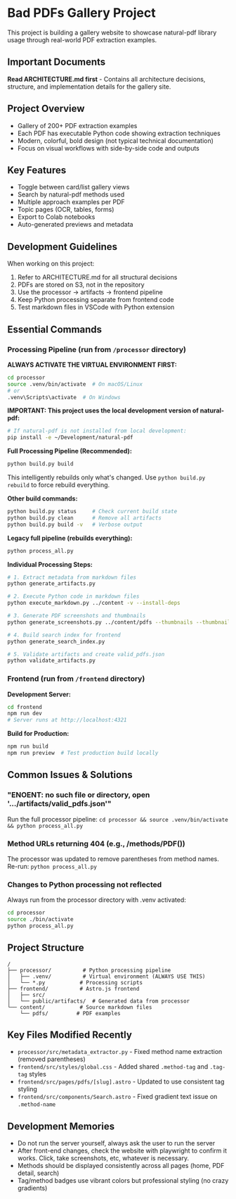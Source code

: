 # Bad PDFs Gallery Project

This project is building a gallery website to showcase natural-pdf library usage through real-world PDF extraction examples.

## Important Documents

**Read ARCHITECTURE.md first** - Contains all architecture decisions, structure, and implementation details for the gallery site.

## Project Overview

- Gallery of 200+ PDF extraction examples
- Each PDF has executable Python code showing extraction techniques
- Modern, colorful, bold design (not typical technical documentation)
- Focus on visual workflows with side-by-side code and outputs

## Key Features

- Toggle between card/list gallery views
- Search by natural-pdf methods used
- Multiple approach examples per PDF
- Topic pages (OCR, tables, forms)
- Export to Colab notebooks
- Auto-generated previews and metadata

## Development Guidelines

When working on this project:
1. Refer to ARCHITECTURE.md for all structural decisions
2. PDFs are stored on S3, not in the repository
3. Use the processor → artifacts → frontend pipeline
4. Keep Python processing separate from frontend code
5. Test markdown files in VSCode with Python extension

## Essential Commands

### Processing Pipeline (run from `/processor` directory)

**ALWAYS ACTIVATE THE VIRTUAL ENVIRONMENT FIRST:**
```bash
cd processor
source .venv/bin/activate  # On macOS/Linux
# or
.venv\Scripts\activate  # On Windows
```

**IMPORTANT: This project uses the local development version of natural-pdf:**
```bash
# If natural-pdf is not installed from local development:
pip install -e ~/Development/natural-pdf
```

**Full Processing Pipeline (Recommended):**
```bash
python build.py build
```
This intelligently rebuilds only what's changed. Use `python build.py rebuild` to force rebuild everything.

**Other build commands:**
```bash
python build.py status     # Check current build state
python build.py clean      # Remove all artifacts
python build.py build -v   # Verbose output
```

**Legacy full pipeline (rebuilds everything):**
```bash
python process_all.py
```

**Individual Processing Steps:**
```bash
# 1. Extract metadata from markdown files
python generate_artifacts.py

# 2. Execute Python code in markdown files
python execute_markdown.py ../content -v --install-deps

# 3. Generate PDF screenshots and thumbnails
python generate_screenshots.py ../content/pdfs --thumbnails --thumbnail-size 400 400 -v

# 4. Build search index for frontend
python generate_search_index.py

# 5. Validate artifacts and create valid_pdfs.json
python validate_artifacts.py
```

### Frontend (run from `/frontend` directory)

**Development Server:**
```bash
cd frontend
npm run dev
# Server runs at http://localhost:4321
```

**Build for Production:**
```bash
npm run build
npm run preview  # Test production build locally
```

## Common Issues & Solutions

### "ENOENT: no such file or directory, open '.../artifacts/valid_pdfs.json'"
Run the full processor pipeline: `cd processor && source .venv/bin/activate && python process_all.py`

### Method URLs returning 404 (e.g., /methods/PDF())
The processor was updated to remove parentheses from method names. Re-run: `python process_all.py`

### Changes to Python processing not reflected
Always run from the processor directory with .venv activated:
```bash
cd processor
source ./bin/activate
python process_all.py
```

## Project Structure

```
/
├── processor/          # Python processing pipeline
│   ├── .venv/          # Virtual environment (ALWAYS USE THIS)
│   └── *.py           # Processing scripts
├── frontend/          # Astro.js frontend
│   ├── src/
│   └── public/artifacts/  # Generated data from processor
└── content/           # Source markdown files
    └── pdfs/         # PDF examples
```

## Key Files Modified Recently

- `processor/src/metadata_extractor.py` - Fixed method name extraction (removed parentheses)
- `frontend/src/styles/global.css` - Added shared `.method-tag` and `.tag-tag` styles
- `frontend/src/pages/pdfs/[slug].astro` - Updated to use consistent tag styling
- `frontend/src/components/Search.astro` - Fixed gradient text issue on `.method-name`

## Development Memories

- Do not run the server yourself, always ask the user to run the server
- After front-end changes, check the website with playwright to confirm it works. Click, take screenshots, etc, whatever is necessary.
- Methods should be displayed consistently across all pages (home, PDF detail, search)
- Tag/method badges use vibrant colors but professional styling (no crazy gradients)